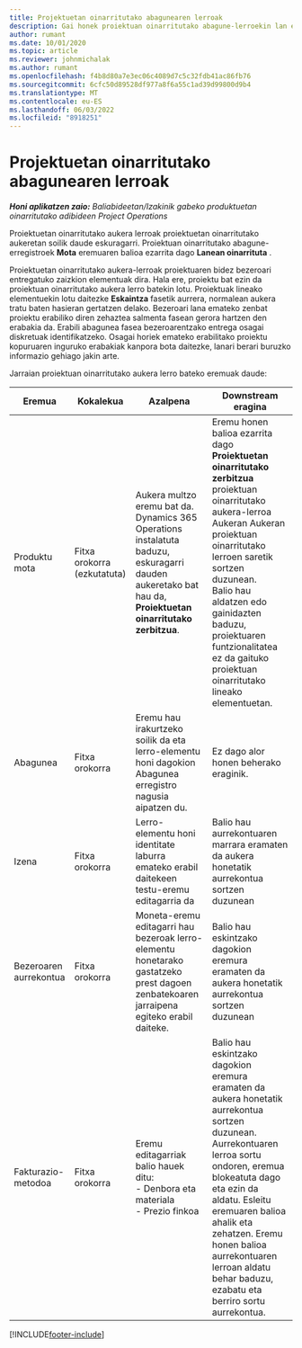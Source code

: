 ```yaml
---
title: Projektuetan oinarritutako abagunearen lerroak
description: Gai honek proiektuan oinarritutako abagune-lerroekin lan egiteari buruzko informazioa eskaintzen du.
author: rumant
ms.date: 10/01/2020
ms.topic: article
ms.reviewer: johnmichalak
ms.author: rumant
ms.openlocfilehash: f4b8d80a7e3ec06c4089d7c5c32fdb41ac86fb76
ms.sourcegitcommit: 6cfc50d89528df977a8f6a55c1ad39d99800d9b4
ms.translationtype: MT
ms.contentlocale: eu-ES
ms.lasthandoff: 06/03/2022
ms.locfileid: "8918251"
---
```

# <a name="project-based-opportunity-lines"></a>Projektuetan oinarritutako abagunearen lerroak

_**Honi aplikatzen zaio:** Baliabideetan/Izakinik gabeko produktuetan oinarritutako adibideen Project Operations_


Proiektuetan oinarritutako aukera lerroak proiektuetan oinarritutako aukeretan soilik daude eskuragarri. Proiektuan oinarritutako abagune-erregistroek **Mota** eremuaren balioa ezarrita dago **Lanean oinarrituta** .

Proiektuetan oinarritutako aukera-lerroak proiektuaren bidez bezeroari entregatuko zaizkion elementuak dira. Hala ere, proiektu bat ezin da proiektuan oinarritutako aukera lerro batekin lotu. Proiektuak lineako elementuekin lotu daitezke **Eskaintza** fasetik aurrera, normalean aukera tratu baten hasieran gertatzen delako. Bezeroari lana emateko zenbat proiektu erabiliko diren zehaztea salmenta fasean gerora hartzen den erabakia da. Erabili abagunea fasea bezeroarentzako entrega osagai diskretuak identifikatzeko. Osagai horiek emateko erabilitako proiektu kopuruaren inguruko erabakiak kanpora bota daitezke, lanari berari buruzko informazio gehiago jakin arte.

Jarraian proiektuan oinarritutako aukera lerro bateko eremuak daude:

| **Eremua** | **Kokalekua** | **Azalpena** | **Downstream eragina** |
| --- | --- | --- | --- |
| Produktu mota | Fitxa orokorra (ezkutatuta) | Aukera multzo eremu bat da. Dynamics 365 Operations instalatuta baduzu, eskuragarri dauden aukeretako bat hau da, **Proiektuetan oinarritutako zerbitzua**.  | Eremu honen balioa ezarrita dago **Proiektuetan oinarritutako zerbitzua** proiektuan oinarritutako aukera-lerroa Aukeran Aukeran proiektuan oinarritutako lerroen saretik sortzen duzunean. <br> Balio hau aldatzen edo gainidazten baduzu, proiektuaren funtzionalitatea ez da gaituko proiektuan oinarritutako lineako elementuetan. |
| Abagunea | Fitxa orokorra | Eremu hau irakurtzeko soilik da eta lerro-elementu honi dagokion Abagunea erregistro nagusia aipatzen du. | Ez dago alor honen beherako eraginik. |
| Izena | Fitxa orokorra | Lerro-elementu honi identitate laburra emateko erabil daitekeen testu-eremu editagarria da | Balio hau aurrekontuaren marrara eramaten da aukera honetatik aurrekontua sortzen duzunean |
| Bezeroaren aurrekontua | Fitxa orokorra | Moneta-eremu editagarri hau bezeroak lerro-elementu honetarako gastatzeko prest dagoen zenbatekoaren jarraipena egiteko erabil daiteke. | Balio hau eskintzako dagokion eremura eramaten da aukera honetatik aurrekontua sortzen duzunean |
| Fakturazio-metodoa | Fitxa orokorra | Eremu editagarriak balio hauek ditu:</br>- Denbora eta materiala</br>- Prezio finkoa | Balio hau eskintzako dagokion eremura eramaten da aukera honetatik aurrekontua sortzen duzunean. Aurrekontuaren lerroa sortu ondoren, eremua blokeatuta dago eta ezin da aldatu. Esleitu eremuaren balioa ahalik eta zehatzen. Eremu honen balioa aurrekontuaren lerroan aldatu behar baduzu, ezabatu eta berriro sortu aurrekontua. |


[!INCLUDE[footer-include](../includes/footer-banner.md)]